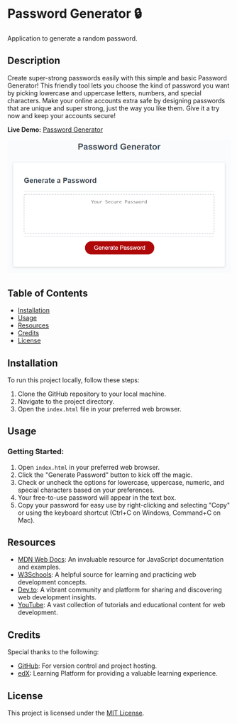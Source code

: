 # Password Generator 🔒
Application to generate a random password.

## Description

Create super-strong passwords easily with this simple and basic Password Generator! This friendly tool lets you choose the kind of password you want by picking lowercase and uppercase letters, numbers, and special characters. Make your online accounts extra safe by designing passwords that are unique and super strong, just the way you like them. Give it a try now and keep your accounts secure! 

**Live Demo:** [Password Generator](https://msalarzon.github.io/Password-Generator/)

![Password Generator Screenshot](assets/05-javascript-challenge-demo.png)

## Table of Contents

- [Installation](#installation)
- [Usage](#usage)
- [Resources](#resources)
- [Credits](#credits)
- [License](#license)


## Installation

To run this project locally, follow these steps:

1. Clone the GitHub repository to your local machine.
2. Navigate to the project directory.
3. Open the `index.html` file in your preferred web browser.


## Usage

### Getting Started:

1. Open `index.html` in your preferred web browser.
2. Click the "Generate Password" button to kick off the magic.
3. Check or uncheck the options for lowercase, uppercase, numeric, and special characters based on your preferences.
4. Your free-to-use password will appear in the text box.
5. Copy your password for easy use by right-clicking and selecting "Copy" or using the keyboard shortcut (Ctrl+C on Windows, Command+C on Mac).
   

## Resources

- [MDN Web Docs](https://developer.mozilla.org/): An invaluable resource for JavaScript documentation and examples.
- [W3Schools](https://www.w3schools.com/): A helpful source for learning and practicing web development concepts.
- [Dev.to](https://dev.to/): A vibrant community and platform for sharing and discovering web development insights.
- [YouTube](https://www.youtube.com/): A vast collection of tutorials and educational content for web development.


## Credits

Special thanks to the following:

- [GitHub](https://github.com/): For version control and project hosting.
- [edX](https://www.edx.org/): Learning Platform for providing a valuable learning experience.
  
## License

This project is licensed under the [MIT License](LICENSE).
